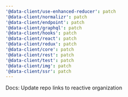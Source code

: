 ```yaml
---
'@data-client/use-enhanced-reducer': patch
'@data-client/normalizr': patch
'@data-client/endpoint': patch
'@data-client/graphql': patch
'@data-client/hooks': patch
'@data-client/react': patch
'@data-client/redux': patch
'@data-client/core': patch
'@data-client/rest': patch
'@data-client/test': patch
'@data-client/img': patch
'@data-client/ssr': patch
---
```


Docs: Update repo links to reactive organization
